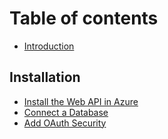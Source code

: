 # Table of contents

* [Introduction](README.md)

## Installation

* [Install the Web API in Azure](installation/install-the-web-api-in-azure.md)
* [Connect a Database](installation/create-sql-database-tables.md)
* [Add OAuth Security](installation/add-oauth-security.md)

